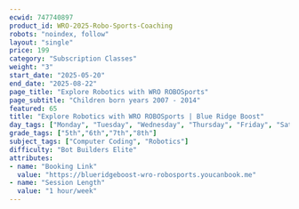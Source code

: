```yaml
---
ecwid: 747740897
product_id: WRO-2025-Robo-Sports-Coaching
robots: "noindex, follow"
layout: "single"
price: 199
category: "Subscription Classes"
weight: "3"
start_date: "2025-05-20"
end_date: "2025-08-22"
page_title: "Explore Robotics with WRO ROBOSports"
page_subtitle: "Children born years 2007 - 2014"
featured: 65
title: "Explore Robotics with WRO ROBOSports | Blue Ridge Boost"
day_tags: ["Monday", "Tuesday", "Wednesday", "Thursday", "Friday", "Saturday", "Sunday"]
grade_tags: ["5th","6th","7th","8th"]
subject_tags: ["Computer Coding", "Robotics"]
difficulty: "Bot Builders Elite"
attributes:
- name: "Booking Link"
  value: "https://blueridgeboost-wro-robosports.youcanbook.me"
- name: "Session Length"
  value: "1 hour/week"
---
```

